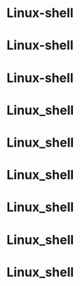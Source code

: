 # Linux-shell
# Linux-shell
# Linux-shell
# Linux_shell
# Linux_shell
# Linux_shell
# Linux_shell
# Linux_shell
# Linux_shell

